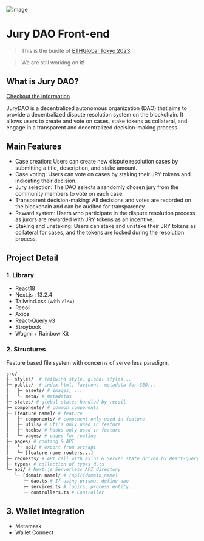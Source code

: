 ![image](https://user-images.githubusercontent.com/65929678/232244423-20b3e899-92b7-4b3e-8fbe-3c31ba2b5055.png)

# Jury DAO Front-end

> This is the buidle of [ETHGlobal Tokyo 2023](https://ethglobal.com/events/tokyo).

> We are still working on it!

## What is Jury DAO?

[Checkout the information](https://github.com/catze-labs/jury-dao-info)

JuryDAO is a decentralized autonomous organization (DAO) that aims to provide a decentralized dispute resolution system on the blockchain. It allows users to create and vote on cases, stake tokens as collateral, and engage in a transparent and decentralized decision-making process.


## Main Features

- Case creation: Users can create new dispute resolution cases by submitting a title, description, and stake amount.
- Case voting: Users can vote on cases by staking their JRY tokens and indicating their decision.
- Jury selection: The DAO selects a randomly chosen jury from the community members to vote on each case.
- Transparent decision-making: All decisions and votes are recorded on the blockchain and can be audited for transparency.
- Reward system: Users who participate in the dispute resolution process as jurors are rewarded with JRY tokens as an incentive.
- Staking and unstaking: Users can stake and unstake their JRY tokens as collateral for cases, and the tokens are locked during the resolution process.


## Project Detail

### 1. Library

- React18
- Next.js : 13.2.4
- Tailwind.css (with `clsx`)
- Recoil
- Axios
- React-Query v3
- Stroybook
- Wagmi + Rainbow Kit

### 2. Structures

Feature based file system with concerns of serverless paradigm.

```bash
src/
├─ styles/  # tailwind style, global styles...
├─ public/  # index.html, favicons, metadata for SEO...
│   ├─ assets/ # images, ...
│   └─ meta/ # metadatas
├─ states/ # global states handled by recoil
├─ components/ # common components
├─ [feature name]/ # feature
│   ├─ components/ # component only used in feature
│   ├─ utils/ # utils only used in feature
│   ├─ hooks/ # hooks only used in feature
│   └─ pages/ # pages for routing
├─ pages/ # routing & API
│   └─ api/ # export from src/api
│   └─ [feature name routers...]
├─ requests/ # API call with axios & Server state driven by React-Query
├─ types/ # collection of types d.ts
└─ api/ # Next.js Serverless API directory
   └─ [domain name]/ # /api/[domain_name]
      ├─ dao.ts # If using prisma, define dao
      ├─ services.ts # logics, process entity...
      └─ controllers.ts # Controller
```

## 3. Wallet integration

- Metamask
- Wallet Connect
